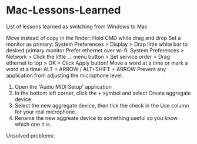 # Mac-Lessons-Learned
List of lessons learned as switching from Windows to Mac

Move instead of copy in the finder: Hold CMD while drag and drop
Set a monitor as primary: System Preferences > Display > Drap little white bar to desired primary monitor
Prefer ethernet over wi-fi: System Preferences > Network > Click the little ... menu button > Set service order > Drag ethernet to top > OK > Click Apply button!
Move a word at a time or mark a word at a time: ALT + ARROW / ALT+SHIFT + ARROW
Prevent any application from adjusting the microphone level:
  1. Open the 'Audio MIDI Setup' application
  2. In the bottom left corner, click the + symbol and select Create aggregate device
  3. Select the new aggregate device, then tick the check in the Use column for your real microphone.
  4. Rename the new aggreate device to something useful so you know which one it is.

Unsolved problems:
